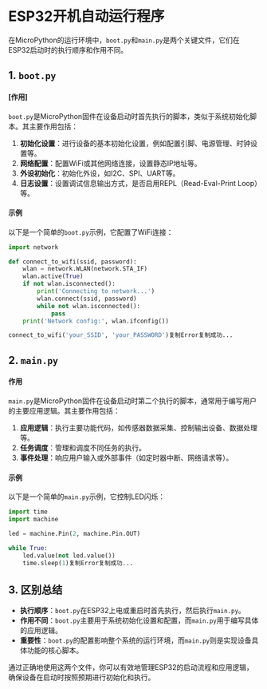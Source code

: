 # ESP32开机自动运行程序

在MicroPython的运行环境中，`boot.py`和`main.py`是两个关键文件，它们在ESP32启动时的执行顺序和作用不同。

## 1. `boot.py`

#### [作用]

`boot.py`是MicroPython固件在设备启动时首先执行的脚本，类似于系统初始化脚本。其主要作用包括：

1. **初始化设置**：进行设备的基本初始化设置，例如配置引脚、电源管理、时钟设置等。
2. **网络配置**：配置WiFi或其他网络连接，设置静态IP地址等。
3. **外设初始化**：初始化外设，如I2C、SPI、UART等。
4. **日志设置**：设置调试信息输出方式，是否启用REPL（Read-Eval-Print Loop）等。

#### 示例

以下是一个简单的`boot.py`示例，它配置了WiFi连接：

```python
import network

def connect_to_wifi(ssid, password):
    wlan = network.WLAN(network.STA_IF)
    wlan.active(True)
    if not wlan.isconnected():
        print('Connecting to network...')
        wlan.connect(ssid, password)
        while not wlan.isconnected():
            pass
    print('Network config:', wlan.ifconfig())

connect_to_wifi('your_SSID', 'your_PASSWORD')复制Error复制成功...
```

## 2. `main.py`

#### 作用

`main.py`是MicroPython固件在设备启动时第二个执行的脚本，通常用于编写用户的主要应用逻辑。其主要作用包括：

1. **应用逻辑**：执行主要功能代码，如传感器数据采集、控制输出设备、数据处理等。
2. **任务调度**：管理和调度不同任务的执行。
3. **事件处理**：响应用户输入或外部事件（如定时器中断、网络请求等）。

#### 示例
以下是一个简单的`main.py`示例，它控制LED闪烁：

```python
import time
import machine

led = machine.Pin(2, machine.Pin.OUT)

while True:
    led.value(not led.value())
    time.sleep(1)复制Error复制成功...
```

## 3. 区别总结

- **执行顺序**：`boot.py`在ESP32上电或重启时首先执行，然后执行`main.py`。
- **作用不同**：`boot.py`主要用于系统初始化设置和配置，而`main.py`用于编写具体的应用逻辑。
- **重要性**：`boot.py`的配置影响整个系统的运行环境，而`main.py`则是实现设备具体功能的核心脚本。

通过正确地使用这两个文件，你可以有效地管理ESP32的启动流程和应用逻辑，确保设备在启动时按照预期进行初始化和执行。